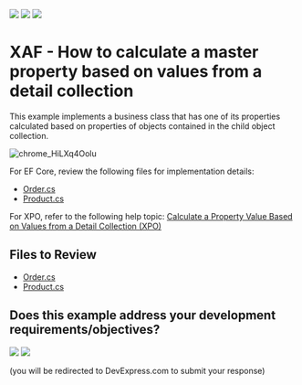 <!-- default badges list -->
[![](https://img.shields.io/badge/Open_in_DevExpress_Support_Center-FF7200?style=flat-square&logo=DevExpress&logoColor=white)](https://supportcenter.devexpress.com/ticket/details/E305)
[![](https://img.shields.io/badge/📖_How_to_use_DevExpress_Examples-e9f6fc?style=flat-square)](https://docs.devexpress.com/GeneralInformation/403183)
[![](https://img.shields.io/badge/💬_Leave_Feedback-feecdd?style=flat-square)](#does-this-example-address-your-development-requirementsobjectives)
<!-- default badges end -->

# XAF - How to calculate a master property based on values from a detail collection

This example implements a business class that has one of its properties calculated based on properties of objects contained in the child object collection.

![chrome_HiLXq4Oolu](https://github.com/DevExpress-Examples/XAF_how-to-calculate-a-master-property-based-on-values-from-a-details-collection-e305/assets/14300209/66c95bc7-11b2-4b9d-9754-03d93c91066a)

For EF Core, review the following files for implementation details:
- [Order.cs](CS/EFCore/MasterPropertiesEF/MasterPropertiesEF.Module/BusinessObjects/Order.cs)
- [Product.cs](CS/EFCore/MasterPropertiesEF/MasterPropertiesEF.Module/BusinessObjects/Product.cs) 

For XPO, refer to the following help topic: [Calculate a Property Value Based on Values from a Detail Collection (XPO)](https://docs.devexpress.com/eXpressAppFramework/113179/business-model-design-orm/business-model-design-with-xpo/calculate-a-property-value-based-on-values-from-a-detail-collection)

## Files to Review

- [Order.cs](CS/EFCore/MasterPropertiesEF/MasterPropertiesEF.Module/BusinessObjects/Order.cs)
- [Product.cs](CS/EFCore/MasterPropertiesEF/MasterPropertiesEF.Module/BusinessObjects/Product.cs) 

<!-- feedback -->
## Does this example address your development requirements/objectives?

[<img src="https://www.devexpress.com/support/examples/i/yes-button.svg"/>](https://www.devexpress.com/support/examples/survey.xml?utm_source=github&utm_campaign=XAF_how-to-calculate-a-master-property-based-on-values-from-a-detail-collection&~~~was_helpful=yes) [<img src="https://www.devexpress.com/support/examples/i/no-button.svg"/>](https://www.devexpress.com/support/examples/survey.xml?utm_source=github&utm_campaign=XAF_how-to-calculate-a-master-property-based-on-values-from-a-detail-collection&~~~was_helpful=no)

(you will be redirected to DevExpress.com to submit your response)
<!-- feedback end -->
